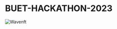 # BUET-HACKATHON-2023

![Wavenft](https://github.com/SAZZAD-HT/BUET-HACKATHON-2023/assets/66819027/49c24e93-1172-48e5-80f5-c3b7bbabddff)
